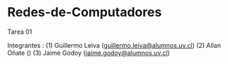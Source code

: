 # Redes-de-Computadores

Tarea 01

Integrantes : (1) Guillermo Leiva (guillermo.leiva@alumnos.uv.cl)
              (2) Allan Oñate ()
              (3) Jaime Godoy (jaime.godoy@alumnos.uv.cl)
